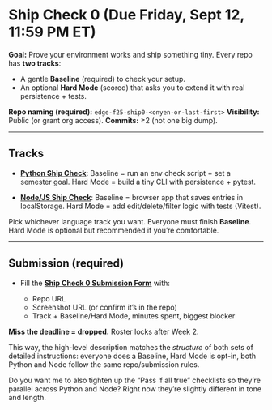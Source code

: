 # Ship Check 0 (Due Friday, Sept 12, 11:59 PM ET)

**Goal:** Prove your environment works and ship something tiny. Every repo has **two tracks**:

* A gentle **Baseline** (required) to check your setup.
* An optional **Hard Mode** (scored) that asks you to extend it with real persistence + tests.

**Repo naming (required):** `edge-f25-ship0-<onyen-or-last-first>`
**Visibility:** Public (or grant org access).
**Commits:** ≥2 (not one big dump).

---

## Tracks

* [**Python Ship Check**](https://github.com/Edge-Carolina/ship0-template-python): Baseline = run an env check script + set a semester goal.
  Hard Mode = build a tiny CLI with persistence + pytest.

* [**Node/JS Ship Check**](https://github.com/Edge-Carolina/ship0-template-node): Baseline = browser app that saves entries in localStorage.
  Hard Mode = add edit/delete/filter logic with tests (Vitest).

Pick whichever language track you want. Everyone must finish **Baseline**. Hard Mode is optional but recommended if you’re comfortable.

---

## Submission (required)

* Fill the **[Ship Check 0 Submission Form](https://forms.gle/4mGYjAZ4BKYZHUg2A)** with:

  * Repo URL
  * Screenshot URL (or confirm it’s in the repo)
  * Track + Baseline/Hard Mode, minutes spent, biggest blocker

**Miss the deadline = dropped.** Roster locks after Week 2.


This way, the high-level description matches the *structure* of both sets of detailed instructions: everyone does a Baseline, Hard Mode is opt-in, both Python and Node follow the same repo/submission rules.

Do you want me to also tighten up the “Pass if all true” checklists so they’re parallel across Python and Node? Right now they’re slightly different in tone and length.

